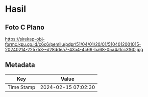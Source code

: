 # Hasil

## Foto C Plano

https://sirekap-obj-formc.kpu.go.id/c6c6/pemilu/pdpr/51/04/01/20/01/5104012001015-20240214-225753--d28ddea7-43a4-4c69-ba68-05a4a1cc3f60.jpg


## Metadata

| Key        | Value               |
| ---------- | ------------------- |
| Time Stamp | 2024-02-15 07:02:30 |



